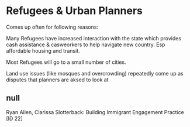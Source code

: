 # Refugees & Urban Planners

Comes up often for following reasons: 

Many Refugees have increased interaction with the state which provides cash assistance & casweorkers to help navigate new country. Esp affordable housing and transit. 

Most Refugees will go to a small number of cities.

Land use issues (like mosques and overcrowding) repeatedly come up as disputes that planners are aksed to look at&#9;

## null

Ryan Allen, Clarissa Slotterback: Building Immigrant Engagement Practice [ID 22]

